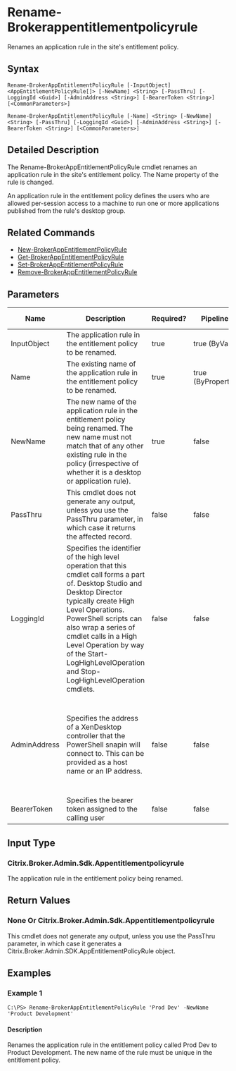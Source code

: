﻿
# Rename-Brokerappentitlementpolicyrule
Renames an application rule in the site's entitlement policy.
## Syntax
```
Rename-BrokerAppEntitlementPolicyRule [-InputObject] <AppEntitlementPolicyRule[]> [-NewName] <String> [-PassThru] [-LoggingId <Guid>] [-AdminAddress <String>] [-BearerToken <String>] [<CommonParameters>]

Rename-BrokerAppEntitlementPolicyRule [-Name] <String> [-NewName] <String> [-PassThru] [-LoggingId <Guid>] [-AdminAddress <String>] [-BearerToken <String>] [<CommonParameters>]
```
## Detailed Description
The Rename-BrokerAppEntitlementPolicyRule cmdlet renames an application rule in the site's entitlement policy. The Name property of the rule is changed.

An application rule in the entitlement policy defines the users who are allowed per-session access to a machine to run one or more applications published from the rule's desktop group.


## Related Commands

* [New-BrokerAppEntitlementPolicyRule](../New-BrokerAppEntitlementPolicyRule/)
* [Get-BrokerAppEntitlementPolicyRule](../Get-BrokerAppEntitlementPolicyRule/)
* [Set-BrokerAppEntitlementPolicyRule](../Set-BrokerAppEntitlementPolicyRule/)
* [Remove-BrokerAppEntitlementPolicyRule](../Remove-BrokerAppEntitlementPolicyRule/)
## Parameters
| Name   | Description | Required? | Pipeline Input | Default Value |
| --- | --- | --- | --- | --- |
| InputObject | The application rule in the entitlement policy to be renamed. | true | true (ByValue) |  |
| Name | The existing name of the application rule in the entitlement policy to be renamed. | true | true (ByPropertyName) |  |
| NewName | The new name of the application rule in the entitlement policy being renamed. The new name must not match that of any other existing rule in the policy (irrespective of whether it is a desktop or application rule). | true | false |  |
| PassThru | This cmdlet does not generate any output, unless you use the PassThru parameter, in which case it returns the affected record. | false | false | False |
| LoggingId | Specifies the identifier of the high level operation that this cmdlet call forms a part of. Desktop Studio and Desktop Director typically create High Level Operations. PowerShell scripts can also wrap a series of cmdlet calls in a High Level Operation by way of the Start-LogHighLevelOperation and Stop-LogHighLevelOperation cmdlets. | false | false |  |
| AdminAddress | Specifies the address of a XenDesktop controller that the PowerShell snapin will connect to. This can be provided as a host name or an IP address. | false | false | Localhost. Once a value is provided by any cmdlet, this value will become the default. |
| BearerToken | Specifies the bearer token assigned to the calling user | false | false |  |

## Input Type

### Citrix.Broker.Admin.Sdk.Appentitlementpolicyrule
The application rule in the entitlement policy being renamed.
## Return Values

### None Or Citrix.Broker.Admin.Sdk.Appentitlementpolicyrule
This cmdlet does not generate any output, unless you use the PassThru parameter, in which case it generates a Citrix.Broker.Admin.SDK.AppEntitlementPolicyRule object.
## Examples

### Example 1
```
C:\PS> Rename-BrokerAppEntitlementPolicyRule 'Prod Dev' -NewName 'Product Development'
```
#### Description
Renames the application rule in the entitlement policy called Prod Dev to Product Development. The new name of the rule must be unique in the entitlement policy.
